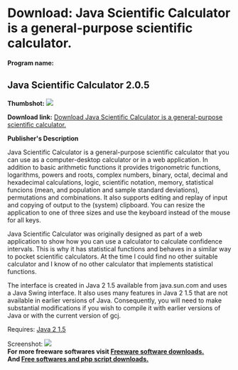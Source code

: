 # Download: Java Scientific Calculator is a general-purpose scientific calculator.

**Program name:**

## Java Scientific Calculator 2.0.5

  
**Thumbshot:** ![](http://www.freewarefiles.com/screenshot/javascicalc_md.jpg)   
  
**Download link:** [Download Java Scientific Calculator is a general-purpose scientific calculator.](http://freesoftwares.boysofts.com/Java-Scientific-Calculator_program_34010.html)  
  


**Publisher's Description**  
  


Java Scientific Calculator is a general-purpose scientific calculator that you can use as a computer-desktop calculator or in a web application. In addition to basic arithmetic functions it provides trigonometric functions, logarithms, powers and roots, complex numbers, binary, octal, decimal and hexadecimal calculations, logic, scientific notation, memory, statistical funcions (mean, and population and sample standard deviations), permutations and combinations. It also supports editing and replay of input and copying of output to the (system) clipboard. You can resize the application to one of three sizes and use the keyboard instead of the mouse for all keys. 

Java Scientific Calculator was originally designed as part of a web application to show how you can use a calculator to calculate confidence intervals. This is why it has statistical functions and behaves in a similar way to pocket scientific calculators. At the time I could find no other suitable calculator and I know of no other calculator that implements statistical functions.

The interface is created in Java 2 1.5 available from java.sun.com and uses a Java Swing interface. It also uses many features in Java 2 1.5 that are not available in earlier versions of Java. Consequently, you will need to make substantial modifications if you wish to compile it with earlier versions of Java or with the current version of gcj. 

Requires: [Java 2 1.5](http://java.sun.com/)

  
  
Screenshot: ![](http://www.freewarefiles.com/screenshot/javascicalc.jpg)   
**For more freeware softwares visit [Freeware software downloads.](http://freesoftwares.boysofts.com/)**   
**And [Free softwares and php script downloads.](http://www.boysofts.com/)**

